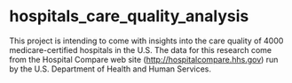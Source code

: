 # hospitals_care_quality_analysis
This project is intending to come with insights into the care quality of 4000 medicare-certified hospitals in the U.S. The data for this research come from the Hospital Compare web site (http://hospitalcompare.hhs.gov) run by the U.S. Department of Health and Human Services.
